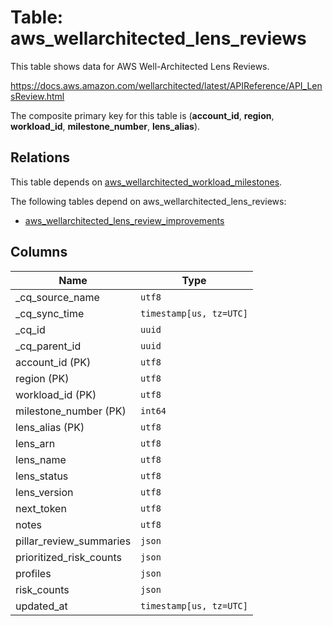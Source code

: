 # Table: aws_wellarchitected_lens_reviews

This table shows data for AWS Well-Architected Lens Reviews.

https://docs.aws.amazon.com/wellarchitected/latest/APIReference/API_LensReview.html

The composite primary key for this table is (**account_id**, **region**, **workload_id**, **milestone_number**, **lens_alias**).

## Relations

This table depends on [aws_wellarchitected_workload_milestones](aws_wellarchitected_workload_milestones).

The following tables depend on aws_wellarchitected_lens_reviews:
  - [aws_wellarchitected_lens_review_improvements](aws_wellarchitected_lens_review_improvements)

## Columns

| Name          | Type          |
| ------------- | ------------- |
|_cq_source_name|`utf8`|
|_cq_sync_time|`timestamp[us, tz=UTC]`|
|_cq_id|`uuid`|
|_cq_parent_id|`uuid`|
|account_id (PK)|`utf8`|
|region (PK)|`utf8`|
|workload_id (PK)|`utf8`|
|milestone_number (PK)|`int64`|
|lens_alias (PK)|`utf8`|
|lens_arn|`utf8`|
|lens_name|`utf8`|
|lens_status|`utf8`|
|lens_version|`utf8`|
|next_token|`utf8`|
|notes|`utf8`|
|pillar_review_summaries|`json`|
|prioritized_risk_counts|`json`|
|profiles|`json`|
|risk_counts|`json`|
|updated_at|`timestamp[us, tz=UTC]`|